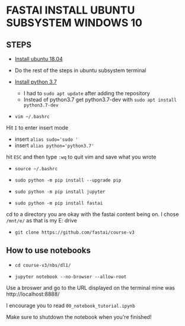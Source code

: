 # FASTAI INSTALL UBUNTU SUBSYSTEM WINDOWS 10

## STEPS
 - [Install ubuntu 18.04](https://www.microsoft.com/en-ca/p/ubuntu-1804-lts/9n9tngvndl3q?rtc=1&activetab=pivot:overviewtab)

 - Do the rest of the steps in ubuntu subsystem terminal 

 - [Install python 3.7](https://linuxize.com/post/how-to-install-python-3-7-on-ubuntu-18-04/) 
    - I had to `sudo apt update` after adding the repository
    - Instead of python3.7 get python3.7-dev with `sudo apt install python3.7-dev`

- `vim ~/.bashrc`

Hit `I` to enter insert mode

- insert `alias sudo='sudo '`
- insert `alias python='python3.7'`

hit `ESC` and then type `:wq` to quit vim and save what you wrote

- `source ~/.bashrc`

- `sudo python -m pip install --upgrade pip`

- `sudo python -m pip install jupyter`

- `sudo python -m pip install fastai`

cd to a directory you are okay with the fastai content being on. I chose `/mnt/e/` as that is my E: drive

- `git clone https://github.com/fastai/course-v3`

## How to use notebooks

- `cd course-v3/nbs/dl1/`

- `jupyter notebook --no-browser --allow-root`

Use a broswer and go to the URL displayed on the terminal mine was http://localhost:8888/

I encourage you to read `00_notebook_tutorial.ipynb`

Make sure to shutdown the notebook when you're finished!
